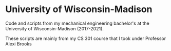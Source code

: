 # University of Wisconsin-Madison

Code and scripts from my mechanical engineering bachelor's at the University of Wisconsin-Madison (2017-2021).

These scripts are mainly from my CS 301 course that I took under Professor Alexi Brooks
